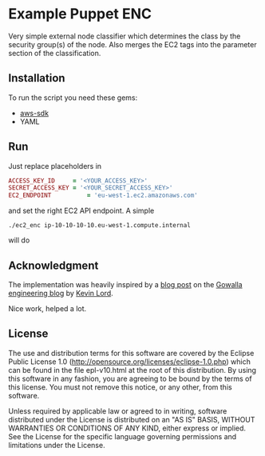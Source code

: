 # Example Puppet ENC
Very simple external node classifier which determines the class by the security group(s) of the node. Also merges the EC2 tags into the parameter section of the classification.

## Installation
To run the script you need these gems:

* [aws-sdk](http://aws.amazon.com/de/sdkforruby/)
* YAML

## Run
Just replace placeholders in

```ruby
ACCESS_KEY_ID     = '<YOUR_ACCESS_KEY>'
SECRET_ACCESS_KEY = '<YOUR_SECRET_ACCESS_KEY>'
EC2_ENDPOINT		  = 'eu-west-1.ec2.amazonaws.com'
```
and set the right EC2 API endpoint. A simple 

```shell
./ec2_enc ip-10-10-10-10.eu-west-1.compute.internal	
```
will do

## Acknowledgment
The implementation was heavily inspired by a [blog post](http://engineering.gowalla.com/2011/10/21/puppet/) on the [Gowalla engineering blog](http://engineering.gowalla.com) by [Kevin Lord](https://github.com/lordkev).

Nice work, helped a lot.

## License
The use and distribution terms for this software are covered by the
Eclipse Public License 1.0 (http://opensource.org/licenses/eclipse-1.0.php)
which can be found in the file epl-v10.html at the root of this distribution.
By using this software in any fashion, you are agreeing to be bound by
the terms of this license.
You must not remove this notice, or any other, from this software.

Unless required by applicable law or agreed to in writing, software
distributed under the License is distributed on an "AS IS" BASIS, WITHOUT
WARRANTIES OR CONDITIONS OF ANY KIND, either express or implied. See the
License for the specific language governing permissions and limitations under
the License.